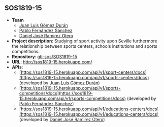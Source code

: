
## SOS1819-15

- **Team**
  - [Juan Luis Gómez Durán](https://github.com/juagomdur1)
  - [Pablo Fernández Sánchez](https://github.com/pabfersan5)
  - [Daniel José Ramírez Otero](https://github.com/danramirez)
- **Project description**: Studying of sport activity upon Seville furthermore the relationship between sports centers, schools institutions and sports competitions.
- **Repository**: [gti-sos/SOS1819-15](https://github.com/gti-sos/SOS1819-15)
- **URL**: http://sos1819-15.herokuapp.com/
-  **APIs**:
    - [https://sos1819-15.herokuapp.com/api/v1/sport-centers/docs](https://sos1819-15.herokuapp.com/api/v1/sports-centers/docs) (developed by [Juan Luis Gómez Durán](https://github.com/juagomdur1))
    - [https://sos1819-15.herokuapp.com/api/v1/sports-competitions/docs](https://sos1819-15.herokuapp.com/api/v1/sports-competitions/docs) (developed by [Pablo Fernández Sánchez](https://github.com/pabfersan5))
    - [https://sos1819-15.herokuapp.com/api/v1/educations-centers/docs](https://sos1819-15.herokuapp.com/api/v1/educations-centers/docs) (developed by [Daniel José Ramírez Otero](https://github.com/danramirez))